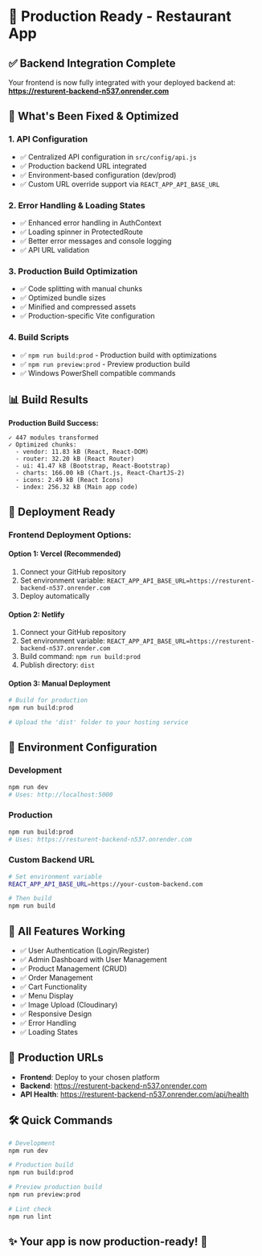 # 🚀 Production Ready - Restaurant App

## ✅ Backend Integration Complete

Your frontend is now fully integrated with your deployed backend at:
**https://resturent-backend-n537.onrender.com**

## 🎯 What's Been Fixed & Optimized

### 1. **API Configuration**
- ✅ Centralized API configuration in `src/config/api.js`
- ✅ Production backend URL integrated
- ✅ Environment-based configuration (dev/prod)
- ✅ Custom URL override support via `REACT_APP_API_BASE_URL`

### 2. **Error Handling & Loading States**
- ✅ Enhanced error handling in AuthContext
- ✅ Loading spinner in ProtectedRoute
- ✅ Better error messages and console logging
- ✅ API URL validation

### 3. **Production Build Optimization**
- ✅ Code splitting with manual chunks
- ✅ Optimized bundle sizes
- ✅ Minified and compressed assets
- ✅ Production-specific Vite configuration

### 4. **Build Scripts**
- ✅ `npm run build:prod` - Production build with optimizations
- ✅ `npm run preview:prod` - Preview production build
- ✅ Windows PowerShell compatible commands

## 📊 Build Results

**Production Build Success:**
```
✓ 447 modules transformed
✓ Optimized chunks:
  - vendor: 11.83 kB (React, React-DOM)
  - router: 32.20 kB (React Router)
  - ui: 41.47 kB (Bootstrap, React-Bootstrap)
  - charts: 166.00 kB (Chart.js, React-ChartJS-2)
  - icons: 2.49 kB (React Icons)
  - index: 256.32 kB (Main app code)
```

## 🚀 Deployment Ready

### Frontend Deployment Options:

#### **Option 1: Vercel (Recommended)**
1. Connect your GitHub repository
2. Set environment variable: `REACT_APP_API_BASE_URL=https://resturent-backend-n537.onrender.com`
3. Deploy automatically

#### **Option 2: Netlify**
1. Connect your GitHub repository
2. Set environment variable: `REACT_APP_API_BASE_URL=https://resturent-backend-n537.onrender.com`
3. Build command: `npm run build:prod`
4. Publish directory: `dist`

#### **Option 3: Manual Deployment**
```bash
# Build for production
npm run build:prod

# Upload the 'dist' folder to your hosting service
```

## 🔧 Environment Configuration

### Development
```bash
npm run dev
# Uses: http://localhost:5000
```

### Production
```bash
npm run build:prod
# Uses: https://resturent-backend-n537.onrender.com
```

### Custom Backend URL
```bash
# Set environment variable
REACT_APP_API_BASE_URL=https://your-custom-backend.com

# Then build
npm run build
```

## 🎯 All Features Working

- ✅ User Authentication (Login/Register)
- ✅ Admin Dashboard with User Management
- ✅ Product Management (CRUD)
- ✅ Order Management
- ✅ Cart Functionality
- ✅ Menu Display
- ✅ Image Upload (Cloudinary)
- ✅ Responsive Design
- ✅ Error Handling
- ✅ Loading States

## 📱 Production URLs

- **Frontend**: Deploy to your chosen platform
- **Backend**: https://resturent-backend-n537.onrender.com
- **API Health**: https://resturent-backend-n537.onrender.com/api/health

## 🛠️ Quick Commands

```bash
# Development
npm run dev

# Production build
npm run build:prod

# Preview production build
npm run preview:prod

# Lint check
npm run lint
```

## ✨ Your app is now production-ready! 🎉
